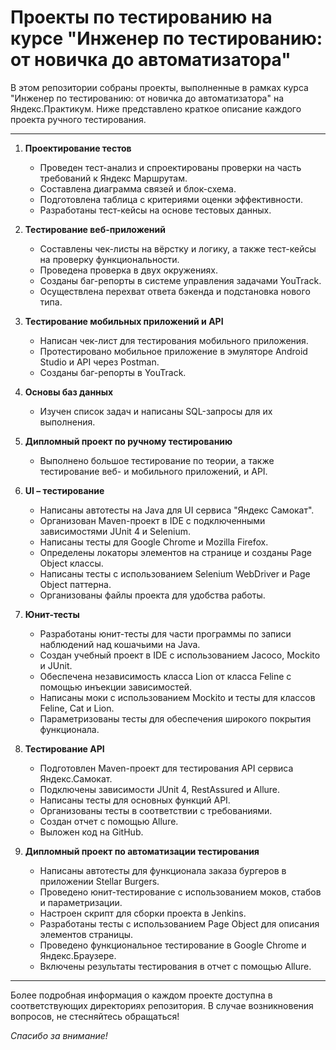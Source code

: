 # Проекты по тестированию на курсе "Инженер по тестированию: от новичка до автоматизатора"

В этом репозитории собраны проекты, выполненные в рамках курса "Инженер по тестированию: от новичка до автоматизатора" на Яндекс.Практикум. Ниже представлено краткое описание каждого проекта ручного тестирования.

---

1. **Проектирование тестов**
   - Проведен тест-анализ и спроектированы проверки на часть требований к Яндекс Маршрутам.
   - Составлена диаграмма связей и блок-схема.
   - Подготовлена таблица с критериями оценки эффективности.
   - Разработаны тест-кейсы на основе тестовых данных.

2. **Тестирование веб-приложений**
   - Составлены чек-листы на вёрстку и логику, а также тест-кейсы на проверку функциональности.
   - Проведена проверка в двух окружениях.
   - Созданы баг-репорты в системе управления задачами YouTrack.
   - Осуществлена перехват ответа бэкенда и подстановка нового типа.

3. **Тестирование мобильных приложений и API**
   - Написан чек-лист для тестирования мобильного приложения.
   - Протестировано мобильное приложение в эмуляторе Android Studio и API через Postman.
   - Созданы баг-репорты в YouTrack.

4. **Основы баз данных**
   - Изучен список задач и написаны SQL-запросы для их выполнения.

5. **Дипломный проект по ручному тестированию**
   - Выполнено большое тестирование по теории, а также тестирование веб- и мобильного приложений, и API.

6. **UI – тестирование**
   - Написаны автотесты на Java для UI сервиса "Яндекс Самокат".
   - Организован Maven-проект в IDE с подключенными зависимостями JUnit 4 и Selenium.
   - Написаны тесты для Google Chrome и Mozilla Firefox.
   - Определены локаторы элементов на странице и созданы Page Object классы.
   - Написаны тесты с использованием Selenium WebDriver и Page Object паттерна.
   - Организованы файлы проекта для удобства работы.

7. **Юнит-тесты**
   - Разработаны юнит-тесты для части программы по записи наблюдений над кошачьими на Java.
   - Создан учебный проект в IDE с использованием Jacoco, Mockito и JUnit.
   - Обеспечена независимость класса Lion от класса Feline с помощью инъекции зависимостей.
   - Написаны моки с использованием Mockito и тесты для классов Feline, Cat и Lion.
   - Параметризованы тесты для обеспечения широкого покрытия функционала.

8. **Тестирование API**
   - Подготовлен Maven-проект для тестирования API сервиса Яндекс.Самокат.
   - Подключены зависимости JUnit 4, RestAssured и Allure.
   - Написаны тесты для основных функций API.
   - Организованы тесты в соответствии с требованиями.
   - Создан отчет с помощью Allure.
   - Выложен код на GitHub.

9. **Дипломный проект по автоматизации тестирования**
   - Написаны автотесты для функционала заказа бургеров в приложении Stellar Burgers.
   - Проведено юнит-тестирование с использованием моков, стабов и параметризации.
   - Настроен скрипт для сборки проекта в Jenkins.
   - Разработаны тесты с использованием Page Object для описания элементов страницы.
   - Проведено функциональное тестирование в Google Chrome и Яндекс.Браузере.
   - Включены результаты тестирования в отчет с помощью Allure.

---

Более подробная информация о каждом проекте доступна в соответствующих директориях репозитория. В случае возникновения вопросов, не стесняйтесь обращаться!

*Спасибо за внимание!*
